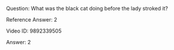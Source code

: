 Question: What was the black cat doing before the lady stroked it?

Reference Answer: 2

Video ID: 9892339505

Answer: 2


